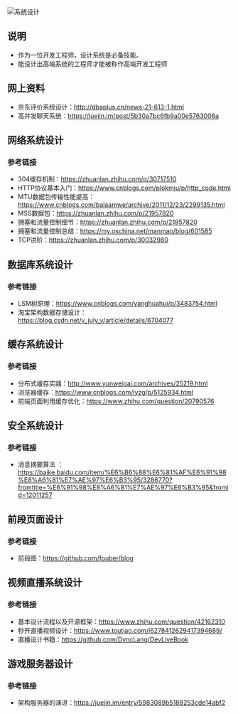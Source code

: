 ![系统设计](https://github.com/MagnetoWang/ideas-I-guess/blob/master/markdown-for-document-organization-management/manage-pictures/design-system.png)



## 说明

- 作为一位开发工程师，设计系统是必备技能。
- 能设计出高端系统的工程师才能被称作高端开发工程师



## 网上资料

- 京东评价系统设计：http://dbaplus.cn/news-21-613-1.html
- 高并发聊天系统：https://juejin.im/post/5b30a7bc6fb9a00e5763006a



## 网络系统设计

### 参考链接

- 304缓存机制：https://zhuanlan.zhihu.com/p/30717510
- HTTP协议基本入门：https://www.cnblogs.com/plokmju/p/http_code.html
- MTU数据包传输性能提高：https://www.cnblogs.com/balaamwe/archive/2011/12/23/2299135.html
- MSS数据包：https://zhuanlan.zhihu.com/p/21957820
- 拥塞和流量控制细节：https://zhuanlan.zhihu.com/p/21957820
- 拥塞和流量控制总结：https://my.oschina.net/manmao/blog/601585
- TCP进阶：https://zhuanlan.zhihu.com/p/30032980



## 数据库系统设计

### 参考链接

- LSM树原理：https://www.cnblogs.com/yanghuahui/p/3483754.html
- 淘宝架构数据存储设计：https://blog.csdn.net/v_july_v/article/details/6704077





## 缓存系统设计

### 参考链接

- 分布式缓存实践：http://www.yunweipai.com/archives/25219.html
- 浏览器缓存：https://www.cnblogs.com/lyzg/p/5125934.html
- 前端页面利用缓存优化：https://www.zhihu.com/question/20790576





## 安全系统设计

### 参考链接

- 消息摘要算法 ：https://baike.baidu.com/item/%E6%B6%88%E6%81%AF%E6%91%98%E8%A6%81%E7%AE%97%E6%B3%95/3286770?fromtitle=%E6%91%98%E8%A6%81%E7%AE%97%E6%B3%95&fromid=12011257





## 前段页面设计

### 参考链接

- 前段图：https://github.com/fouber/blog





## 视频直播系统设计

### 参考链接

- 基本设计流程以及开源框架：https://www.zhihu.com/question/42162310
- 秒开直播视频设计：https://www.toutiao.com/i6278412629417394689/
- 直播设计书籍：https://github.com/DyncLang/DevLiveBook

## 游戏服务器设计

### 参考链接

- 架构服务器的演进：https://juejin.im/entry/5983089b5188253cde14abf2